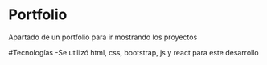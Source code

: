 # Portfolio
Apartado de un portfolio para ir mostrando los proyectos

#Tecnologías
-Se utilizó html, css, bootstrap, js y react para este desarrollo
